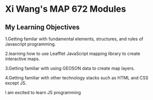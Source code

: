 # Xi Wang's MAP 672 Modules
## My Learning Objectives

1.Getting familar with fundamental elements, structures, and rules of Javascript programming.

2.learning how to use Leafflet JavaScript mapping library to create interactive maps.

3.Getting familiar with using GEOSON data to create map layers.

4.Getting familiar with other technology stacks such as HTML and CSS except JS.  

I am excited to learn JS programming
